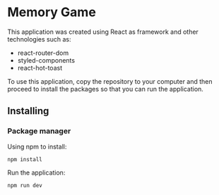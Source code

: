 # Memory Game
This application was created using React as framework and other technologies such as:

- react-router-dom
- styled-components
- react-hot-toast

To use this application, copy the repository to your computer and then proceed to install the packages so that you can run the application.

## Installing
### Package manager

Using npm to install: 

    npm install
    
Run the application:

    npm run dev